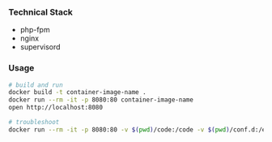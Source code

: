 ### Technical Stack
- php-fpm
- nginx
- supervisord

### Usage
```sh
# build and run
docker build -t container-image-name .
docker run --rm -it -p 8080:80 container-image-name
open http://localhost:8080

# troubleshoot
docker run --rm -it -p 8080:80 -v $(pwd)/code:/code -v $(pwd)/conf.d:/etc/nginx/conf.d container-image-name sh -c '/usr/bin/supervisord -n'

```